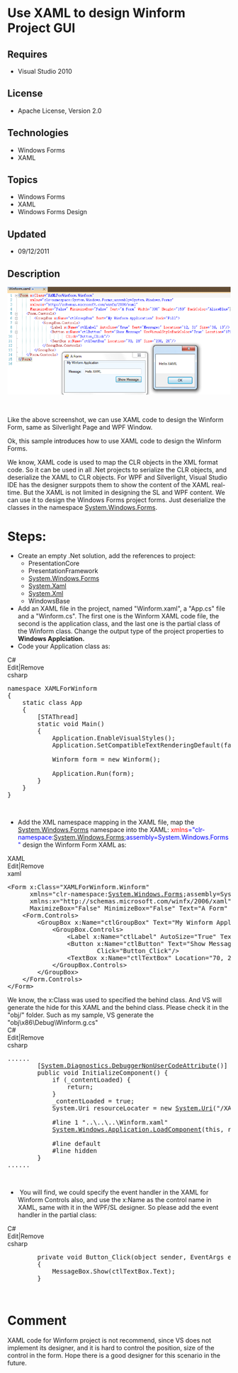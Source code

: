 # Use XAML to design Winform Project GUI
## Requires
- Visual Studio 2010
## License
- Apache License, Version 2.0
## Technologies
- Windows Forms
- XAML
## Topics
- Windows Forms
- XAML
- Windows Forms Design
## Updated
- 09/12/2011
## Description

<p><img src="42398-untitled.png" alt=""></p>
<p>&nbsp;</p>
<p>Like the above screenshot, we can use XAML code to design the Winform Form, same as Silverlight Page&nbsp;and WPF Window.</p>
<p>Ok, this sample <span style="color:black; font-family:">introduces </span>how to use XAML code to design the Winform Forms.</p>
<p>We know, XAML code is used to map the CLR objects in the XML format code. So it can be used in all .Net projects to serialize the CLR objects, and deserialize the XAML to CLR objects. For WPF and Silverlight, Visual Studio IDE has the designer surppots them
 to show the content of the XAML real-time. But the XAML is not limited in designing the SL and WPF content. We can use it to design the Windows Forms project forms. Just deserialize the classes in the namespace
<a href="http://msdn.microsoft.com/en-us/library/system.windows.forms.aspx" target="_blank">
System.Windows.Forms</a>.</p>
<h1>Steps:</h1>
<ul>
<li>Create an empty .Net solution, add the references to project:
<ul>
<li>PresentationCore </li><li>PresentationFramework </li><li><a class="libraryLink" href="http://msdn.microsoft.com/en-US/library/System.Windows.Forms.aspx" target="_blank" title="Auto generated link to System.Windows.Forms">System.Windows.Forms</a> </li><li><a class="libraryLink" href="http://msdn.microsoft.com/en-US/library/System.Xaml.aspx" target="_blank" title="Auto generated link to System.Xaml">System.Xaml</a> </li><li><a class="libraryLink" href="http://msdn.microsoft.com/en-US/library/System.Xml.aspx" target="_blank" title="Auto generated link to System.Xml">System.Xml</a> </li><li>WindowsBase </li></ul>
</li><li>Add an XAML file in the project, named &quot;Winform.xaml&quot;, a &quot;App.cs&quot; file and a &quot;Winform.cs&quot;. The first one is the Winform XAML code file, the second is the application class, and the last one is the partial class of the Winform class. Change the output type
 of the project properties&nbsp;to <strong>Windows Applciation.</strong> </li><li>Code your Application class as: </li></ul>
<p></p>
<div class="scriptcode">
<div class="pluginEditHolder" pluginCommand="mceScriptCode">
<div class="title"><span>C#</span></div>
<div class="pluginLinkHolder"><span class="pluginEditHolderLink">Edit</span>|<span class="pluginRemoveHolderLink">Remove</span></div>
<span class="hidden">csharp</span>

<div class="preview">
<pre class="js">namespace&nbsp;XAMLForWinform&nbsp;
<span class="js__brace">{</span>&nbsp;
&nbsp;&nbsp;&nbsp;&nbsp;static&nbsp;class&nbsp;App&nbsp;
&nbsp;&nbsp;&nbsp;&nbsp;<span class="js__brace">{</span>&nbsp;
&nbsp;&nbsp;&nbsp;&nbsp;&nbsp;&nbsp;&nbsp;&nbsp;[STAThread]&nbsp;
&nbsp;&nbsp;&nbsp;&nbsp;&nbsp;&nbsp;&nbsp;&nbsp;static&nbsp;<span class="js__operator">void</span>&nbsp;Main()&nbsp;
&nbsp;&nbsp;&nbsp;&nbsp;&nbsp;&nbsp;&nbsp;&nbsp;<span class="js__brace">{</span>&nbsp;
&nbsp;&nbsp;&nbsp;&nbsp;&nbsp;&nbsp;&nbsp;&nbsp;&nbsp;&nbsp;&nbsp;&nbsp;Application.EnableVisualStyles();&nbsp;
&nbsp;&nbsp;&nbsp;&nbsp;&nbsp;&nbsp;&nbsp;&nbsp;&nbsp;&nbsp;&nbsp;&nbsp;Application.SetCompatibleTextRenderingDefault(false);&nbsp;
&nbsp;
&nbsp;&nbsp;&nbsp;&nbsp;&nbsp;&nbsp;&nbsp;&nbsp;&nbsp;&nbsp;&nbsp;&nbsp;Winform&nbsp;form&nbsp;=&nbsp;<span class="js__operator">new</span>&nbsp;Winform();&nbsp;
&nbsp;
&nbsp;&nbsp;&nbsp;&nbsp;&nbsp;&nbsp;&nbsp;&nbsp;&nbsp;&nbsp;&nbsp;&nbsp;Application.Run(form);&nbsp;
&nbsp;&nbsp;&nbsp;&nbsp;&nbsp;&nbsp;&nbsp;&nbsp;<span class="js__brace">}</span>&nbsp;
&nbsp;&nbsp;&nbsp;&nbsp;<span class="js__brace">}</span>&nbsp;
<span class="js__brace">}</span></pre>
</div>
</div>
</div>
<div class="endscriptcode">&nbsp;</div>
<p></p>
<ul>
<li>Add the XML namespace mapping in the XAML file, map the <a class="libraryLink" href="http://msdn.microsoft.com/en-US/library/System.Windows.Forms.aspx" target="_blank" title="Auto generated link to System.Windows.Forms">System.Windows.Forms</a> namespace into the XAML:
<span style="color:red">xmlns</span><span style="color:blue">=</span><span style="color:blue">&quot;clr-namespace:<a class="libraryLink" href="http://msdn.microsoft.com/en-US/library/System.Windows.Forms.aspx" target="_blank" title="Auto generated link to System.Windows.Forms">System.Windows.Forms</a>;assembly=System.Windows.Forms&quot;</span> design the Winform Form XAML as:
</li></ul>
<div class="scriptcode">
<div class="pluginEditHolder" pluginCommand="mceScriptCode">
<div class="title"><span>XAML</span></div>
<div class="pluginLinkHolder"><span class="pluginEditHolderLink">Edit</span>|<span class="pluginRemoveHolderLink">Remove</span></div>
<span class="hidden">xaml</span>

<div class="preview">
<pre class="js">&lt;Form&nbsp;x:Class=<span class="js__string">&quot;XAMLForWinform.Winform&quot;</span>&nbsp;
&nbsp;&nbsp;&nbsp;&nbsp;&nbsp;&nbsp;xmlns=<span class="js__string">&quot;clr-namespace:<a class="libraryLink" href="http://msdn.microsoft.com/en-US/library/System.Windows.Forms.aspx" target="_blank" title="Auto generated link to System.Windows.Forms">System.Windows.Forms</a>;assembly=System.Windows.Forms&quot;</span>&nbsp;
&nbsp;&nbsp;&nbsp;&nbsp;&nbsp;&nbsp;xmlns:x=<span class="js__string">&quot;http://schemas.microsoft.com/winfx/2006/xaml&quot;</span>&nbsp;
&nbsp;&nbsp;&nbsp;&nbsp;&nbsp;&nbsp;MaximizeBox=<span class="js__string">&quot;False&quot;</span>&nbsp;MinimizeBox=<span class="js__string">&quot;False&quot;</span>&nbsp;Text=<span class="js__string">&quot;A&nbsp;Form&quot;</span>&nbsp;Width=<span class="js__string">&quot;300&quot;</span>&nbsp;Height=<span class="js__string">&quot;150&quot;</span>&nbsp;BackColor=<span class="js__string">&quot;AliceBlue&quot;</span>&gt;&nbsp;
&nbsp;&nbsp;&nbsp;&nbsp;&lt;Form.Controls&gt;&nbsp;
&nbsp;&nbsp;&nbsp;&nbsp;&nbsp;&nbsp;&nbsp;&nbsp;&lt;GroupBox&nbsp;x:Name=<span class="js__string">&quot;ctlGroupBox&quot;</span>&nbsp;Text=<span class="js__string">&quot;My&nbsp;Winform&nbsp;Application&quot;</span>&nbsp;Dock=<span class="js__string">&quot;Fill&quot;</span>&gt;&nbsp;
&nbsp;&nbsp;&nbsp;&nbsp;&nbsp;&nbsp;&nbsp;&nbsp;&nbsp;&nbsp;&nbsp;&nbsp;&lt;GroupBox.Controls&gt;&nbsp;
&nbsp;&nbsp;&nbsp;&nbsp;&nbsp;&nbsp;&nbsp;&nbsp;&nbsp;&nbsp;&nbsp;&nbsp;&nbsp;&nbsp;&nbsp;&nbsp;&lt;Label&nbsp;x:Name=<span class="js__string">&quot;ctlLabel&quot;</span>&nbsp;AutoSize=<span class="js__string">&quot;True&quot;</span>&nbsp;Text=<span class="js__string">&quot;Message:&quot;</span>&nbsp;Location=<span class="js__string">&quot;12,&nbsp;31&quot;</span>&nbsp;Size=<span class="js__string">&quot;36,&nbsp;13&quot;</span>/&gt;&nbsp;
&nbsp;&nbsp;&nbsp;&nbsp;&nbsp;&nbsp;&nbsp;&nbsp;&nbsp;&nbsp;&nbsp;&nbsp;&nbsp;&nbsp;&nbsp;&nbsp;&lt;Button&nbsp;x:Name=<span class="js__string">&quot;ctlButton&quot;</span>&nbsp;Text=<span class="js__string">&quot;Show&nbsp;Message&quot;</span>&nbsp;UseVisualStyleBackColor=<span class="js__string">&quot;True&quot;</span>&nbsp;Location=<span class="js__string">&quot;179,&nbsp;54&quot;</span>&nbsp;Size=<span class="js__string">&quot;93,&nbsp;23&quot;</span>&nbsp;
&nbsp;&nbsp;&nbsp;&nbsp;&nbsp;&nbsp;&nbsp;&nbsp;&nbsp;&nbsp;&nbsp;&nbsp;&nbsp;&nbsp;&nbsp;&nbsp;&nbsp;&nbsp;&nbsp;&nbsp;&nbsp;&nbsp;&nbsp;&nbsp;Click=<span class="js__string">&quot;Button_Click&quot;</span>/&gt;&nbsp;
&nbsp;&nbsp;&nbsp;&nbsp;&nbsp;&nbsp;&nbsp;&nbsp;&nbsp;&nbsp;&nbsp;&nbsp;&nbsp;&nbsp;&nbsp;&nbsp;&lt;TextBox&nbsp;x:Name=<span class="js__string">&quot;ctlTextBox&quot;</span>&nbsp;Location=<span class="js__string">&quot;70,&nbsp;28&quot;</span>&nbsp;Size=<span class="js__string">&quot;200,&nbsp;20&quot;</span>/&gt;&nbsp;
&nbsp;&nbsp;&nbsp;&nbsp;&nbsp;&nbsp;&nbsp;&nbsp;&nbsp;&nbsp;&nbsp;&nbsp;&lt;/GroupBox.Controls&gt;&nbsp;
&nbsp;&nbsp;&nbsp;&nbsp;&nbsp;&nbsp;&nbsp;&nbsp;&lt;/GroupBox&gt;&nbsp;
&nbsp;&nbsp;&nbsp;&nbsp;&lt;/Form.Controls&gt;&nbsp;
&lt;/Form&gt;</pre>
</div>
</div>
</div>
<div class="endscriptcode">We know, the x:Class was used to specified the&nbsp;behind&nbsp;class. And VS will generate the hide for this XAML and the&nbsp;behind class. Please check it in the &quot;obj/&quot; folder. Such as my sample, VS generate the &quot;obj\x86\Debug\Winform.g.cs&quot;</div>
<div class="endscriptcode"></div>
<div class="endscriptcode">
<div class="scriptcode">
<div class="pluginEditHolder" pluginCommand="mceScriptCode">
<div class="title"><span>C#</span></div>
<div class="pluginLinkHolder"><span class="pluginEditHolderLink">Edit</span>|<span class="pluginRemoveHolderLink">Remove</span></div>
<span class="hidden">csharp</span>

<div class="preview">
<pre class="js">......&nbsp;
&nbsp;&nbsp;&nbsp;&nbsp;&nbsp;&nbsp;&nbsp;&nbsp;[<a class="libraryLink" href="http://msdn.microsoft.com/en-US/library/System.Diagnostics.DebuggerNonUserCodeAttribute.aspx" target="_blank" title="Auto generated link to System.Diagnostics.DebuggerNonUserCodeAttribute">System.Diagnostics.DebuggerNonUserCodeAttribute</a>()]&nbsp;
&nbsp;&nbsp;&nbsp;&nbsp;&nbsp;&nbsp;&nbsp;&nbsp;public&nbsp;<span class="js__operator">void</span>&nbsp;InitializeComponent()&nbsp;<span class="js__brace">{</span>&nbsp;
&nbsp;&nbsp;&nbsp;&nbsp;&nbsp;&nbsp;&nbsp;&nbsp;&nbsp;&nbsp;&nbsp;&nbsp;<span class="js__statement">if</span>&nbsp;(_contentLoaded)&nbsp;<span class="js__brace">{</span>&nbsp;
&nbsp;&nbsp;&nbsp;&nbsp;&nbsp;&nbsp;&nbsp;&nbsp;&nbsp;&nbsp;&nbsp;&nbsp;&nbsp;&nbsp;&nbsp;&nbsp;<span class="js__statement">return</span>;&nbsp;
&nbsp;&nbsp;&nbsp;&nbsp;&nbsp;&nbsp;&nbsp;&nbsp;&nbsp;&nbsp;&nbsp;&nbsp;<span class="js__brace">}</span>&nbsp;
&nbsp;&nbsp;&nbsp;&nbsp;&nbsp;&nbsp;&nbsp;&nbsp;&nbsp;&nbsp;&nbsp;&nbsp;_contentLoaded&nbsp;=&nbsp;true;&nbsp;
&nbsp;&nbsp;&nbsp;&nbsp;&nbsp;&nbsp;&nbsp;&nbsp;&nbsp;&nbsp;&nbsp;&nbsp;System.Uri&nbsp;resourceLocater&nbsp;=&nbsp;<span class="js__operator">new</span>&nbsp;<a class="libraryLink" href="http://msdn.microsoft.com/en-US/library/System.Uri.aspx" target="_blank" title="Auto generated link to System.Uri">System.Uri</a>(<span class="js__string">&quot;/XAMLForWinform;component/winform.xaml&quot;</span>,&nbsp;System.UriKind.Relative);&nbsp;
&nbsp;&nbsp;&nbsp;&nbsp;&nbsp;&nbsp;&nbsp;&nbsp;&nbsp;&nbsp;&nbsp;&nbsp;&nbsp;
&nbsp;&nbsp;&nbsp;&nbsp;&nbsp;&nbsp;&nbsp;&nbsp;&nbsp;&nbsp;&nbsp;&nbsp;#line&nbsp;<span class="js__num">1</span>&nbsp;<span class="js__string">&quot;..\..\..\Winform.xaml&quot;</span>&nbsp;
&nbsp;&nbsp;&nbsp;&nbsp;&nbsp;&nbsp;&nbsp;&nbsp;&nbsp;&nbsp;&nbsp;&nbsp;<a class="libraryLink" href="http://msdn.microsoft.com/en-US/library/System.Windows.Application.LoadComponent.aspx" target="_blank" title="Auto generated link to System.Windows.Application.LoadComponent">System.Windows.Application.LoadComponent</a>(<span class="js__operator">this</span>,&nbsp;resourceLocater);&nbsp;
&nbsp;&nbsp;&nbsp;&nbsp;&nbsp;&nbsp;&nbsp;&nbsp;&nbsp;&nbsp;&nbsp;&nbsp;&nbsp;
&nbsp;&nbsp;&nbsp;&nbsp;&nbsp;&nbsp;&nbsp;&nbsp;&nbsp;&nbsp;&nbsp;&nbsp;#line&nbsp;<span class="js__statement">default</span>&nbsp;
&nbsp;&nbsp;&nbsp;&nbsp;&nbsp;&nbsp;&nbsp;&nbsp;&nbsp;&nbsp;&nbsp;&nbsp;#line&nbsp;hidden&nbsp;
&nbsp;&nbsp;&nbsp;&nbsp;&nbsp;&nbsp;&nbsp;&nbsp;<span class="js__brace">}</span>&nbsp;
......</pre>
</div>
</div>
</div>
<div class="endscriptcode">&nbsp;</div>
</div>
<div class="endscriptcode"></div>
<ul>
<li>
<div class="endscriptcode">&nbsp;You will find, we could specify the event handler in the XAML for Winform Controls&nbsp;also, and use the x:Name as the control name in XAML, same with it in the WPF/SL designer. So please add the event handler in the partial
 class:</div>
</li></ul>
<p class="endscriptcode"></p>
<div class="scriptcode">
<div class="pluginEditHolder" pluginCommand="mceScriptCode">
<div class="title"><span>C#</span></div>
<div class="pluginLinkHolder"><span class="pluginEditHolderLink">Edit</span>|<span class="pluginRemoveHolderLink">Remove</span></div>
<span class="hidden">csharp</span>

<div class="preview">
<pre class="js">&nbsp;&nbsp;&nbsp;&nbsp;&nbsp;&nbsp;&nbsp;&nbsp;private&nbsp;<span class="js__operator">void</span>&nbsp;Button_Click(object&nbsp;sender,&nbsp;EventArgs&nbsp;e)&nbsp;
&nbsp;&nbsp;&nbsp;&nbsp;&nbsp;&nbsp;&nbsp;&nbsp;<span class="js__brace">{</span>&nbsp;
&nbsp;&nbsp;&nbsp;&nbsp;&nbsp;&nbsp;&nbsp;&nbsp;&nbsp;&nbsp;&nbsp;&nbsp;MessageBox.Show(ctlTextBox.Text);&nbsp;
&nbsp;&nbsp;&nbsp;&nbsp;&nbsp;&nbsp;&nbsp;&nbsp;<span class="js__brace">}</span></pre>
</div>
</div>
</div>
<div class="endscriptcode">&nbsp;</div>
<p></p>
<h1 class="endscriptcode">Comment</h1>
<p class="endscriptcode">XAML code for Winform project is not recommend, since VS does not implement its designer, and it is hard to control the position, size of the control in the form. Hope there is a good designer for this scenario in the future.</p>
